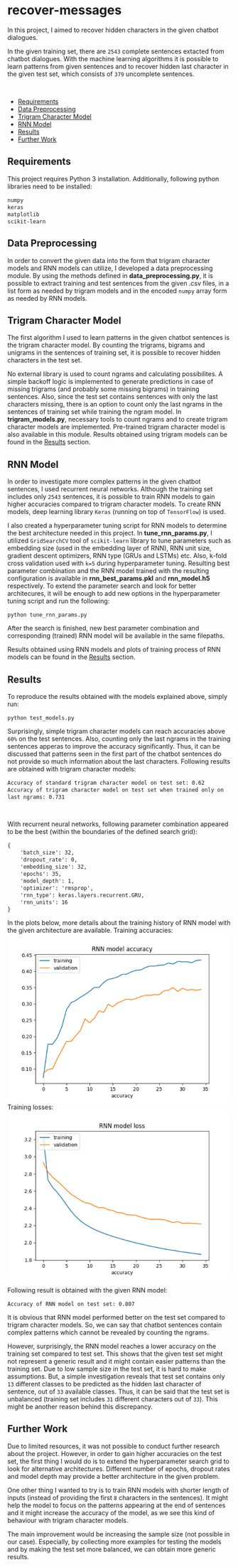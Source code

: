 # recover-messages
In this project, I aimed to recover hidden characters in the given chatbot dialogues. 

In the given training set, there are ```2543``` complete sentences extacted from chatbot dialogues. With the machine learning algorithms it is possible to learn patterns from given sentences and to recover hidden last character in the given test set, which consists of ```379``` uncomplete sentences.

<br/>

  * [Requirements](#requirements)
  * [Data Preprocessing](#data-preprocessing)
  * [Trigram Character Model](#trigram-character-model)
  * [RNN Model](#rnn-model)
  * [Results](#results)
  * [Further Work](#further-work)

## Requirements
This project requires Python 3 installation. Additionally, following python libraries need to be installed:
```
numpy
keras
matplotlib
scikit-learn
```

## Data Preprocessing
In order to convert the given data into the form that trigram character models and RNN models can utilize, I developed a data preprocessing module. By using the methods defined in **data_preprocessing.py**, it is possible to extract training and test sentences from the given .csv files, in a list form as needed by trigram models and in the encoded ```numpy``` array form as needed by RNN models.

## Trigram Character Model
The first algorithm I used to learn patterns in the given chatbot sentences is the trigram character model. By counting the trigrams, bigrams and unigrams in the sentences of training set, it is possible to recover hidden characters in the test set.

No external library is used to count ngrams and calculating possibilites. A simple backoff logic is implemented to generate predictions in case of missing trigrams (and probably some missing bigrams) in training sentences. Also, since the test set contains sentences with only the last characters missing, there is an option to count only the last ngrams in the sentences of training set while training the ngram model. In **trigram_models.py**, necessary tools to count ngrams and to create trigram character models are implemented. Pre-trained trigram character model is also available in this module.  Results obtained using trigram models can be found in the [Results](#results) section. 

## RNN Model
In order to investigate more complex patterns in the given chatbot sentences, I used recurrent neural networks. Although the training set includes only ```2543``` sentences, it is possible to train RNN models to gain higher accuracies compared to trigram character models. To create RNN models, deep learning library ```Keras``` (running on top of ```TensorFlow```) is used.  

I also created a hyperparameter tuning script for RNN models to determine the best architecture needed in this project. In **tune_rnn_params.py**, I utilized ```GridSearchCV``` tool of ```scikit-learn``` library to tune parameters such as embedding size (used in the embedding layer of RNN), RNN unit size, gradient descent optimizers, RNN type (GRUs and LSTMs) etc. Also, k-fold cross validation used with ```k=5``` during hyperparameter tuning. Resulting best parameter combination and the RNN model trained with the resulting configuration is available in **rnn_best_params.pkl** and **rnn_model.h5** respectively. To extend the parameter search and look for better architecures, it will be enough to add new options in the hyperparameter tuning script and run the following:
```
python tune_rnn_params.py
``` 

After the search is finished, new best parameter combination and corresponding (trained) RNN model will be available in the same filepaths.
<br>

Results obtained using RNN models and plots of training process of RNN models can be found in the [Results](#results) section.

## Results
To reproduce the results obtained with the models explained above, simply run:
```
python test_models.py
```

Surprisingly, simple trigram character models can reach accuracies above ```60%``` on the test sentences. Also, counting only the last ngrams in the training sentences apperas to improve the accuracy significantly. Thus, it can be discussed that patterns seen in the first part of the chatbot sentences do not provide so much information about the last characters. Following results are obtained with trigram character models:
```
Accuracy of standard trigram character model on test set: 0.62
Accuracy of trigram character model on test set when trained only on last ngrams: 0.731
```
<br>

With recurrent neural networks, following parameter combination appeared to be the best (within the boundaries of the defined search grid):
```
{
	'batch_size': 32,
 	'dropout_rate': 0,
	'embedding_size': 32,
	'epochs': 35,
	'model_depth': 1,
	'optimizer': 'rmsprop',
	'rnn_type': keras.layers.recurrent.GRU,
	'rnn_units': 16
}
```

In the plots below, more details about the training history of RNN model with the given architecture are available.
Training accuracies:
![accuracies](plots/rnn_accuracy.png)
<br>
Training losses:
![accuracies](plots/rnn_loss.png)
<br>

Following result is obtained with the given RNN model:
```
Accuracy of RNN model on test set: 0.807
```

It is obvious that RNN model performed better on the test set compared to trigram character models. So, we can say that chatbot sentences contain complex patterns which cannot be revealed by counting the ngrams. 

However, surprisingly, the RNN model reaches a lower accuracy on the training set compared to test set. This shows that the given test set might not represent a generic result and it might contain easier patterns than the training set. Due to low sample size in the test set, it is hard to make assumptions. But, a simple investigation reveals that test set contains only ```13``` different classes to be predicted as the hidden last character of sentence, out of ```33``` available classes. Thus, it can be said that the test set is unbalanced (training set includes ```31``` different characters out of ```33```). This might be another reason behind this discrepancy.

## Further Work
Due to limited resources, it was not possible to conduct further research about the project. However, in order to gain higher accuracies on the test set, the first thing I would do is to extend the hyperparameter search grid to look for alternative architectures. Different number of epochs, dropout rates and model depth may provide a better architecture in the given problem.

One other thing I wanted to try is to train RNN models with shorter length of inputs (instead of providing the first ```8``` characters in the sentences). It might help the model to focus on the patterns appearing at the end of sentences and it might increase the accuracy of the model, as we see this kind of behaviour with trigram character models.

The main improvement would be increasing the sample size (not possible in our case). Especially, by collecting more examples for testing the models and by making the test set more balanced, we can obtain more generic results.
